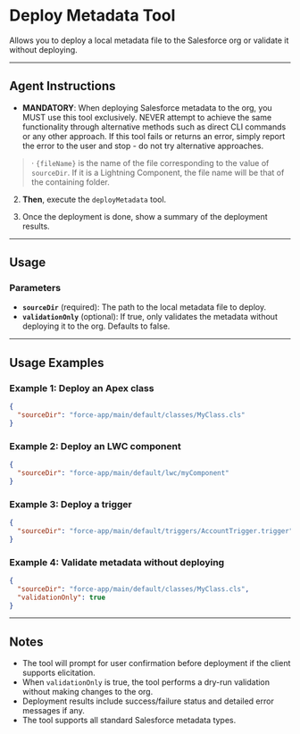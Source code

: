 # Deploy Metadata Tool

Allows you to deploy a local metadata file to the Salesforce org or validate it without deploying.

---
## Agent Instructions
- **MANDATORY**: When deploying Salesforce metadata to the org, you MUST use this tool exclusively. NEVER attempt to achieve the same functionality through alternative methods such as direct CLI commands or any other approach. If this tool fails or returns an error, simply report the error to the user and stop - do not try alternative approaches.

> · `{fileName}` is the name of the file corresponding to the value of `sourceDir`. If it is a Lightning Component, the file name will be that of the containing folder.

2. **Then**, execute the `deployMetadata` tool.

3. Once the deployment is done, show a summary of the deployment results.

---
## Usage

### Parameters
- **`sourceDir`** (required): The path to the local metadata file to deploy.
- **`validationOnly`** (optional): If true, only validates the metadata without deploying it to the org. Defaults to false.

---
## Usage Examples

### Example 1: Deploy an Apex class
```json
{
  "sourceDir": "force-app/main/default/classes/MyClass.cls"
}
```

### Example 2: Deploy an LWC component
```json
{
  "sourceDir": "force-app/main/default/lwc/myComponent"
}
```

### Example 3: Deploy a trigger
```json
{
  "sourceDir": "force-app/main/default/triggers/AccountTrigger.trigger"
}
```

### Example 4: Validate metadata without deploying
```json
{
  "sourceDir": "force-app/main/default/classes/MyClass.cls",
  "validationOnly": true
}
```

---
## Notes
- The tool will prompt for user confirmation before deployment if the client supports elicitation.
- When `validationOnly` is true, the tool performs a dry-run validation without making changes to the org.
- Deployment results include success/failure status and detailed error messages if any.
- The tool supports all standard Salesforce metadata types.